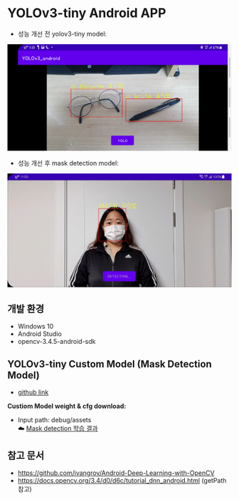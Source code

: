 # YOLOv3-tiny Android APP
- 성능 개선 전 yolov3-tiny model:
<img src="https://github.com/CAUCV/YOLOv3-Android/blob/main/result_image/yolov3-tiny.jpg?raw=true" width="600px">  

- 성능 개선 후 mask detection model:
<img src="https://github.com/CAUCV/YOLOv3-Android/blob/main/result_image/mask.jpg?raw=true" width="600px">


## 개발 환경
- Windows 10
- Android Studio
- opencv-3.4.5-android-sdk

## YOLOv3-tiny Custom Model (Mask Detection Model)
- [github link](https://github.com/CAUCV/YOLOv3-tiny-custom)  

**Custiom Model weight & cfg download:**
- Input path: debug/assets  
:cloud: [Mask detection 학습 결과](https://drive.google.com/drive/folders/1WIMAW8P3mh8zlINm_OFZR-xNFQpx-uM6?usp=sharing)

## 참고 문서
- https://github.com/ivangrov/Android-Deep-Learning-with-OpenCV
- https://docs.opencv.org/3.4/d0/d6c/tutorial_dnn_android.html (getPath 참고)

